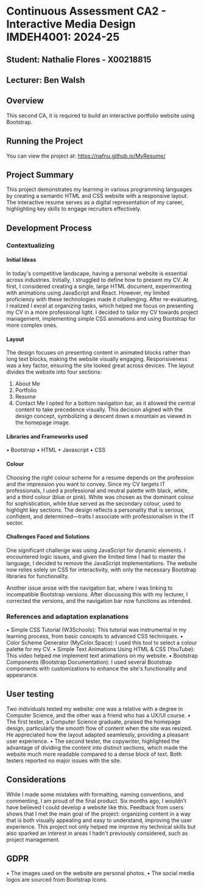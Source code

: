 # Continuous Assessment CA2 - Interactive Media Design IMDEH4001: 2024-25
## Student: Nathalie Flores - X00218815
## Lecturer: Ben Walsh

## Overview
This second CA, it is required to build an interactive portfolio website using Bootstrap.

## Running the Project
You can view the project at: https://nafnu.github.io/MyResume/ 

## Project Summary
This project demonstrates my learning in various programming languages by creating a semantic HTML and CSS website with a responsive layout. The interactive resume serves as a digital representation of my career, highlighting key skills to engage recruiters effectively.

## Development Process
### Contextualizing

#### Initial Ideas
In today's competitive landscape, having a personal website is essential across industries. Initially, I struggled to define how to present my CV. At first, I considered creating a single, large HTML document, experimenting with animations using JavaScript and React. However, my limited proficiency with these technologies made it challenging. After re-evaluating, I realized I excel at organizing tasks, which helped me focus on presenting my CV in a more professional light. I decided to tailor my CV towards project management, implementing simple CSS animations and using Bootstrap for more complex ones.

#### Layout
The design focuses on presenting content in animated blocks rather than long text blocks, making the website visually engaging. Responsiveness was a key factor, ensuring the site looked great across devices. The layout divides the website into four sections:
1. About Me
2. Portfolio
3. Resume
4. Contact Me
I opted for a bottom navigation bar, as it allowed the central content to take precedence visually. This decision aligned with the design concept, symbolizing a descent down a mountain as viewed in the homepage image.

#### Libraries and Frameworks used
• Bootstrap
• HTML
• Javascript
• CSS

#### Colour
Choosing the right colour scheme for a resume depends on the profession and the impression you want to convey. Since my CV targets IT professionals, I used a professional and neutral palette with black, white, and a third colour (blue or pink). White was chosen as the dominant colour for sophistication, while blue served as the secondary colour, used to highlight key sections. The design reflects a personality that is serious, confident, and determined—traits I associate with professionalism in the IT sector.

#### Challenges Faced and Solutions
One significant challenge was using JavaScript for dynamic elements. I encountered logic issues, and given the limited time I had to master the language, I decided to remove the JavaScript implementations. The website now relies solely on CSS for interactivity, with only the necessary Bootstrap libraries for functionality.

Another issue arose with the navigation bar, where I was linking to incompatible Bootstrap versions. After discussing this with my lecturer, I corrected the versions, and the navigation bar now functions as intended.


### References and adaptation explanations
• Simple CSS Tutorial (W3Schools): This tutorial was instrumental in my learning process, from basic concepts to advanced CSS techniques.
• Color Scheme Generator (MyColor.Space): I used this tool to select a colour palette for my CV.
• Simple Text Animations Using HTML & CSS (YouTube): This video helped me implement text animations on my website.
• Bootstrap Components (Bootstrap Documentation): I used several Bootstrap components with customizations to enhance the site's functionality and appearance. 


## User testing
Two individuals tested my website: one was a relative with a degree in Computer Science, and the other was a friend who has a UX/UI course.
• The first tester, a Computer Science graduate, praised the homepage design, particularly the smooth flow of content when the site was resized. He appreciated how the layout adapted seamlessly, providing a pleasant user experience.
• The second tester, the copywriter, highlighted the advantage of dividing the content into distinct sections, which made the website much more readable compared to a dense block of text.
Both testers reported no major issues with the site.

## Considerations
While I made some mistakes with formatting, naming conventions, and commenting, I am proud of the final product. Six months ago, I wouldn’t have believed I could develop a website like this. Feedback from users shows that I met the main goal of the project: organizing content in a way that is both visually appealing and easy to understand, improving the user experience. This project not only helped me improve my technical skills but also sparked an interest in areas I hadn't previously considered, such as project management.

## GDPR
• The images used on the website are personal photos.
• The social media logos are sourced from Bootstrap Icons.
